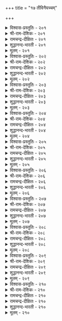 +++
title = "१७ तीविनैयच्चम्"

+++

<details><summary>विश्वास-प्रस्तुतिः - २०१</summary>

तीविनैयार् अञ्जार् विऴुमियार् अञ्जुवर्  
तीविनै ऎन्नुम् सॆरुक्कु।       २०१
</details>

<details><summary>श्री-राम-देशिकः - २०१</summary>

दुष्कर्मनिरता लोकाः पापेभ्यो न हि बिम्यति ।  
सत्कर्मनिरता सन्त पापाद्विभ्यति सर्वदा ॥ २०१॥
</details>

<details><summary>रामचन्द्र-दीक्षितः - २०१</summary>

201\. tīviṉaiyār añcār; viḻumiyār añcuvar-  
tīviṉai eṉṉum cerukku.

201\. Men hardened in sins do not fear evil; but the good dread it.  
</details>

<details><summary>शुद्धानन्द-भारती - २०१</summary>

1\. தீவினையார் அஞ்சார் விழுமியார் அஞ்சுவர்  
தீவினை என்னுஞ் செருக்கு  
Sinners fear not the pride of sin.  
The worthy dread the ill within.        201  
</details>

<details><summary>मूलम् - २०१</summary>

तीविनैयार् अञ्जार् विऴुमियार् अञ्जुवर्  
तीविनै ऎन्नुम् सॆरुक्कु।       २०१
</details>

<details><summary>विश्वास-प्रस्तुतिः - २०२</summary>

तीयवै तीय पयत्तलाल् तीयवै  
तीयिनुम् अञ्जप् पडुम्।       २०२
</details>

<details><summary>श्री-राम-देशिकः - २०२</summary>

दुष्कर्मणा दुःखमेव यस्मादुत्पद्यते ततः ।  
वह्नेरप्यधिक मत्वा मेतव्यं दुष्टकर्मणः ॥ २०२॥
</details>

<details><summary>रामचन्द्र-दीक्षितः - २०२</summary>

202\. tīyavai tīya payattalāṉ, tīyavai  
tīyiṉum añcappaṭum.

202\. Evil is to be dreaded more than fire; for it lands one in disaster.  
</details>

<details><summary>शुद्धानन्द-भारती - २०२</summary>

2\. தீயவை தீய பயத்தலால் தீயவை  
தீயினும் அஞ்சப் படும்  
Since evil begets evil dire  
Fear ye evil more than fire.        202  
</details>

<details><summary>मूलम् - २०२</summary>

तीयवै तीय पयत्तलाल् तीयवै  
तीयिनुम् अञ्जप् पडुम्।       २०२
</details>

<details><summary>विश्वास-प्रस्तुतिः - २०३</summary>

अऱिविनुळ् ऎल्लान् दलैयॆन्ब तीय  
सॆऱुवार्क्कुम् सॆय्या विडल्।       २०३
</details>

<details><summary>श्री-राम-देशिकः - २०३</summary>

तदात्मक्षेमजनकमुत्तमं ज्ञानमुच्यते ।  
दुःखानुत्पादबुद्धिर्या स्वापराधिजनेष्वपि ॥ २०३॥
</details>

<details><summary>रामचन्द्र-दीक्षितः - २०३</summary>

203\. aṟiviṉuḷ ellām talai eṉpa-tīya  
ceṟuvārkkum ceyyā viṭal.

203\. Not to return evil to those who do evil unto you, is, they say, the crown of wisdom.  
</details>

<details><summary>शुद्धानन्द-भारती - २०३</summary>

3\. அறிவினுள் எல்லாந் தலையென்ப தீய  
செறுவார்க்கும் செய்யா விடல்  
The wisest of the wise are those  
Who injure not even their foes.        203  
</details>

<details><summary>मूलम् - २०३</summary>

अऱिविनुळ् ऎल्लान् दलैयॆन्ब तीय  
सॆऱुवार्क्कुम् सॆय्या विडल्।       २०३
</details>

<details><summary>विश्वास-प्रस्तुतिः - २०४</summary>

मऱन्दुम् पिऱन्गेडु सूऴऱ्क सूऴिन्  
अऱञ्जूऴम् सूऴ्न्दवन् केडु।       २०४
</details>

<details><summary>श्री-राम-देशिकः - २०४</summary>

परदुःखप्रदं कर्म प्रमादेनापि न स्मरेत् ।  
अन्यथा स्मरतोऽस्यैव धर्मो नाशं विचिन्तयेत् ॥ २०४॥
</details>

<details><summary>रामचन्द्र-दीक्षितः - २०४</summary>

204\. maṟantum piṟaṉ kēṭu cūḻaṟka! cūḻiṉ,  
aṟam cūḻum, cūḻntavaṉ kēṭu.

204\. Let none plot evil to others even in forgetfulness. If he does so, the God of Righteousness will compass his ruin.  
</details>

<details><summary>शुद्धानन्द-भारती - २०४</summary>

4\. மறந்தும் பிறன்கேடு சூழற்க சூழின்  
அறஞ்சூழும் சூழ்ந்தவன் கேடு  
His ruin virtue plots who plans  
The ruin of another man's.        204  
</details>

<details><summary>मूलम् - २०४</summary>

मऱन्दुम् पिऱन्गेडु सूऴऱ्क सूऴिन्  
अऱञ्जूऴम् सूऴ्न्दवन् केडु।       २०४
</details>

<details><summary>विश्वास-प्रस्तुतिः - २०५</summary>

इलन् ऎण्ड्रु तीयवै सॆय्यऱ्क सॆय्यिन्  
इलनागुम् मट्रुम् पॆयर्त्तु।       २०५
</details>

<details><summary>श्री-राम-देशिकः - २०५</summary>

''अहं दरिद्र'' इत्युक्त्वा न कुर्यात्कर्म निन्दितम् ।  
न चेत् दरिद्र एव स्यात् भाविजन्मसु सप्तसु ॥ २०५॥
</details>

<details><summary>रामचन्द्र-दीक्षितः - २०५</summary>

205\. 'ilaṉ' eṉṟu tīyavai ceyyaṟka! ceyyiṉ,  
ilaṉ ākum, maṟṟum peyarttu.

205\. Let none do wrong on account of poverty; if he does so he becomes poorer still.  
</details>

<details><summary>शुद्धानन्द-भारती - २०५</summary>

5\. இலன்என்று தீயவை செய்யற்க செய்யின்  
இலனாகும் மற்றும் பெயர்த்து  
Who makes poverty plea for ill  
Shall reduce himself poorer still.        205  
</details>

<details><summary>मूलम् - २०५</summary>

इलन् ऎण्ड्रु तीयवै सॆय्यऱ्क सॆय्यिन्  
इलनागुम् मट्रुम् पॆयर्त्तु।       २०५
</details>

<details><summary>विश्वास-प्रस्तुतिः - २०६</summary>

तीप्पाल तान्बिऱर्गण् सॆय्यऱ्क नोय्प्पाल  
तन्नै अडल्वेण्डा तान्।       २०६
</details>

<details><summary>श्री-राम-देशिकः - २०६</summary>

''स्वकृतं दुष्कृतं स्वस्य भाविदुःखप्रदायकम्'' ।  
इति चिन्तयताऽन्येषां न कार्या दुष्कृतिः सदा ॥ २०६॥
</details>

<details><summary>रामचन्द्र-दीक्षितः - २०६</summary>

206\. tīp pāla tāṉ piṟarkaṇ ceyyaṟka-nōyp pāla  
taṉṉai aṭal vēṇṭātāṉ!.

206\. Let not one do evil unto others, if one wants to be free from affliction.  
</details>

<details><summary>शुद्धानन्द-भारती - २०६</summary>

6\. தீப்பால தான்பிறர்கண் செய்யற்க நோய்ப்பால  
தன்னை அடல்வேண்டா தான்  
From wounding others let him refrain  
Who would from harm himself remain.        206  
</details>

<details><summary>मूलम् - २०६</summary>

तीप्पाल तान्बिऱर्गण् सॆय्यऱ्क नोय्प्पाल  
तन्नै अडल्वेण्डा तान्।       २०६
</details>

<details><summary>विश्वास-प्रस्तुतिः - २०७</summary>

ऎनैप्पगै युट्रारुम् उय्वर् विनैप्पगै  
वीयादु पिन्सॆण्ड्रु अडुम्।       २०७
</details>

<details><summary>श्री-राम-देशिकः - २०७</summary>

इतरैः शत्रुभिर्जातु मुच्येतेहापि जन्मनि ।  
दुष्कर्मनामा शत्रुस्तु बाधते भाविजन्मसु ॥ २०७॥
</details>

<details><summary>रामचन्द्र-दीक्षितः - २०७</summary>

207\. eṉaip pakai uṟṟārum uyvar; viṉaip pakai  
vīyātu, piṉ ceṉṟu, aṭum.

207\. You may escape your enemies but your evil follows you and hunts you down relentlessly.  
</details>

<details><summary>शुद्धानन्द-भारती - २०७</summary>

7\. எனைப்பகை யுற்றாரும் உய்வர் வினைப்பகை  
வீயாது பின்சென்று அடும்  
Men may escape other foes and live  
But sin its deadly blow will give.        207  
</details>

<details><summary>मूलम् - २०७</summary>

ऎनैप्पगै युट्रारुम् उय्वर् विनैप्पगै  
वीयादु पिन्सॆण्ड्रु अडुम्।       २०७
</details>

<details><summary>विश्वास-प्रस्तुतिः - २०८</summary>

तीयवै सॆय्दार् कॆडुदल् निऴल्दन्नै  
वीयादु अइउऱैन् दट्रु।       २०८
</details>

<details><summary>श्री-राम-देशिकः - २०८</summary>

नरच्छाया यथा तस्य पादाभ्यां सह गच्छति ।  
प्रतिजन्म तथा यान्ती दुष्कृतिर्बाधते नरम् ॥ २०८॥
</details>

<details><summary>रामचन्द्र-दीक्षितः - २०८</summary>

208\. tīyavai ceytār keṭutal niḻal taṉṉai  
vīyātu aṭi uṟaintaṟṟu.

208\. Evil dogs you close on your heels like a shadow.  
</details>

<details><summary>शुद्धानन्द-भारती - २०८</summary>

8\. தீயவை செய்தார் கெடுதல் நிழல்தன்னை  
வீயாது அடிஉரைந் தற்று  
Ruin follows who evil do  
As shadow follows as they go.        208  
</details>

<details><summary>मूलम् - २०८</summary>

तीयवै सॆय्दार् कॆडुदल् निऴल्दन्नै  
वीयादु अइउऱैन् दट्रु।       २०८
</details>

<details><summary>विश्वास-प्रस्तुतिः - २०९</summary>

तन्नैत्तान् कादल नायिन् ऎनैत्तॊण्ड्रुम्  
तुन्नऱ्क तीविनैप् पाल्।       २०९
</details>

<details><summary>श्री-राम-देशिकः - २०९</summary>

विना दुःखं सदा यो वै सुखी भवितुमिच्छति ।  
ईषदप्यत्र दुष्कर्म न कुर्यात् स परस्य तु ॥ २०९॥
</details>

<details><summary>रामचन्द्र-दीक्षितः - २०९</summary>

209\. taṉṉait tāṉ kātalaṉ āyiṉ, eṉaittu oṉṟum  
tuṉṉaṟka, tīviṉaip pāl!.

209\. If one really loves oneself let one not do any harm to others.  
</details>

<details><summary>शुद्धानन्द-भारती - २०९</summary>

9\. தன்னைத்தான் காதல னாயின் எனைத்தொன்றும்  
துன்னற்க தீவினைப் பால்  
Let none who loves himself at all  
Think of evil however small.        209  
</details>

<details><summary>मूलम् - २०९</summary>

तन्नैत्तान् कादल नायिन् ऎनैत्तॊण्ड्रुम्  
तुन्नऱ्क तीविनैप् पाल्।       २०९
</details>

<details><summary>विश्वास-प्रस्तुतिः - २१०</summary>

अरुङ्गेडन् ऎन्बदु अऱिग मरुङ्गोडित्  
तीविनै सॆय्यान् ऎनिन्।       २१०
</details>

<details><summary>श्री-राम-देशिकः - २१०</summary>

अधर्मेण पथा गच्छन् अन्येभ्यो दुष्कृति नरः ।  
यदि कश्चिन्न कुरुते तं दुःखं दूरतस्त्यजेत् ॥ २१०॥
</details>

<details><summary>रामचन्द्र-दीक्षितः - २१०</summary>

210\. aruṅ kēṭaṉ eṉpatu aṟika-maruṅku ōṭit  
tīviṉai ceyyāṉ eṉiṉ?.

210\. Hardly doth sorrow befall one who does not deviate from right.
</details>

<details><summary>रामचन्द्र-दीक्षितः - २१०</summary>

210\. aruṅ kēṭaṉ eṉpatu aṟika-maruṅku ōṭit  
tīviṉai ceyyāṉ eṉiṉ?.

210\. Hardly doth sorrow befall one who does not deviate from right.

</details>

<details><summary>शुद्धानन्द-भारती - २१०</summary>

10\. அருங்கேடன் என்பது அறிக மருங்கோடித்  
தீவினை செய்யான் எனின்  
He is secure, know ye, from ills  
Who slips not right path to do evils.        210  
</details>

<details><summary>मूलम् - २१०</summary>

अरुङ्गेडन् ऎन्बदु अऱिग मरुङ्गोडित्  
तीविनै सॆय्यान् ऎनिन्।       २१०
</details>
